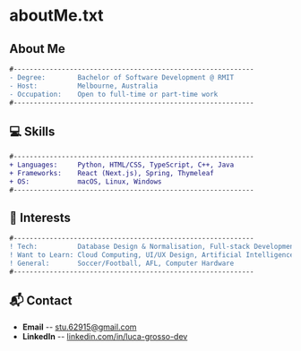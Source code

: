 # aboutMe.txt


## About Me
```diff
#------------------------------------------------------------
- Degree:        Bachelor of Software Development @ RMIT
- Host:          Melbourne, Australia
- Occupation:    Open to full-time or part-time work
#------------------------------------------------------------
```

##                   💻 Skills
```diff
#------------------------------------------------------------
+ Languages:     Python, HTML/CSS, TypeScript, C++, Java
+ Frameworks:    React (Next.js), Spring, Thymeleaf
+ OS:            macOS, Linux, Windows
#------------------------------------------------------------
```

##                   🚀 Interests
```diff
#------------------------------------------------------------
! Tech:          Database Design & Normalisation, Full-stack Development, Algorithms Analysis
! Want to Learn: Cloud Computing, UI/UX Design, Artificial Intelligence
! General:       Soccer/Football, AFL, Computer Hardware
#------------------------------------------------------------
```

##                   📬 Contact

- **Email** --         [stu.62915@gmail.com](mailto:stu.62915@gmail.com)  
- **LinkedIn** --      [linkedin.com/in/luca-grosso-dev](https://linkedin.com/in/luca-grosso-dev)  

